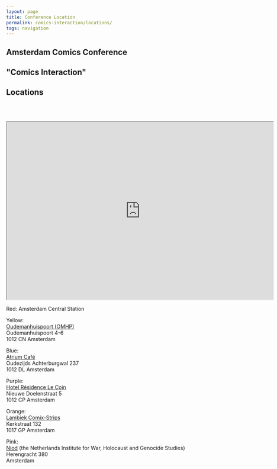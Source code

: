 ```yaml
---
layout: page
title: Conference Location
permalink: comics-interaction/locations/
tags: navigation
---
```


## Amsterdam Comics Conference

## "Comics Interaction"

## Locations

<br><br>

<iframe src="https://www.google.com/maps/d/embed?mid=zzoWVBXBnH0I.kbcCWSDgnnH8" width="720" height="480"></iframe>

<br>

Red: Amsterdam Central Station

Yellow:  
[Oudemanhuispoort (OMHP)](http://www.uva.nl/over-de-uva/de-uva-in-amsterdam/locaties/content/binnenstad/oudemanhuispoort.html)  
Oudemanhuispoort 4-6  
1012 CN Amsterdam  

Blue:  
[Atrium Café](http://www.uva.nl/en/about-the-uva/the-uva-in-amsterdam/locations/content/binnenstad/bg5.html)  
Oudezijds Achterburgwal 237  
1012 DL Amsterdam  

Purple:  
[Hotel Résidence Le Coin](http://www.lecoin.nl)  
Nieuwe Doelenstraat 5  
1012 CP Amsterdam  

Orange:  
[Lambiek Comix-Strips](https://www.lambiek.net)  
Kerkstraat 132  
1017 GP Amsterdam  

Pink:  
[Niod](http://www.niod.nl) (the Netherlands Institute for War, Holocaust and Genocide Studies)  
Herengracht 380  
Amsterdam  
